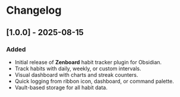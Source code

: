 
# Changelog

## [1.0.0] - 2025-08-15
### Added
- Initial release of **Zenboard** habit tracker plugin for Obsidian.
- Track habits with daily, weekly, or custom intervals.
- Visual dashboard with charts and streak counters.
- Quick logging from ribbon icon, dashboard, or command palette.
- Vault-based storage for all habit data.
